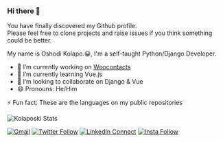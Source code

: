 ### Hi there 👋


You have finally discovered my Github profile. <br>
Please feel free to clone projects and raise issues if you think something could be better.

 My name is Oshodi Kolapo.😀, I'm a self-taught Python/Django Developer.

- 🔭 I’m currently working on [Woocontacts](https://woocontacts.co)
- 🌱 I’m currently learning Vue.js
- 👯 I’m looking to collaborate on Django & Vue
- 😄 Pronouns: He/Him

⚡ Fun fact: These are the languages on my public repositories

![Kolaposki Stats](https://gitlang.mrmarble.dev/kolaposki?format=svg&background=%23eee "Kolaposki languages stats")

[![Gmail](https://img.shields.io/badge/%20-Send%20Mail-black?color=14171A&labelColor=ef5350&logo=gmail&logoColor=ffffff)](mailto:oshodikolapo@gmail.com)
[![Twitter Follow](https://img.shields.io/twitter/follow/kolapoOshodi?label=kolaposki&color=14171A&labelColor=37474f&logoColor=4fc3f7)](https://twitter.com/kolapoOshodi/)
[![LinkedIn Connect](https://img.shields.io/badge/%20-Connect-black?color=14171A&labelColor=212121&logo=linkedin&logoColor=ffffff)](https://www.linkedin.com/in/oshodi-kolapo-6a4456198/)
[![Insta Follow](https://img.shields.io/badge/%20-Follow-black?color=14171A&labelColor=d81b60&logo=instagram&logoColor=ffffff)](https://www.instagram.com/leoposki/)

